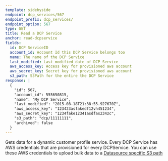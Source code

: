 ```yaml
---
template: sidebyside
endpoint: dcp_services/567
endpoint_prefix: dcp_services/
endpoint_option: 567
type: GET
title: Read a DCP Service
anchor: read-dcpservice
fields:
  id: DCP ServiceID
  account_id: Account Id this DCP Service belongs too
  name: The name of the DCP Service
  last_modified: Last modified date of DCP Service
  aws_access_key: Access key for provisioned aws account
  aws_secret_key: Secret key for provisioned aws account
  s3_path: S3Path for the entire the DCP Service
response: |
  {
    "id": 567,
    "account_id": 555650815,
    "name": "My DCP Service",
    "last_modified": "2015-08-18T21:38:55.927670Z",
    "aws_access_key": "123423asfakedf12vh451234",
    "aws_secret_key": "1234fake12341asdfas234zc",
    "s3_path": "dcp/11111111",
    "archived": false
  }
---
```


Gets data for a dynamic customer profile service. Every DCP Service has AWS credentials that are provisioned for every DCPService. You can use these AWS credentials to upload bulk data to a [Datasource specific S3 path](/rest/customer_profiles#create-customer-profile)

